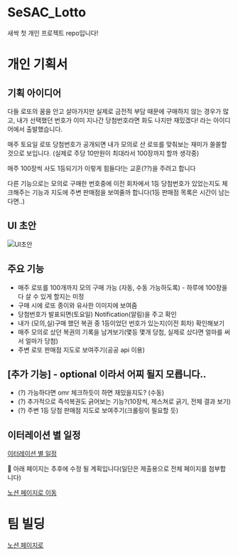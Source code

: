 # SeSAC_Lotto
새싹 첫 개인 프로젝트 repo입니다!

# 개인 기획서

## 기획 아이디어

다들 로또의 꿈을 안고 살아가지만 실제로 금전적 부담 때문에 구매하지 않는 경우가 많고, 내가 선택했던 번호가 이미 지나간 당첨번호라면 화도 나지만 재밌겠다! 라는 아이디어에서 출발했습니다.

매주 토요일 로또 당첨번호가 공개되면 내가 모의로 산 로또를 맞춰보는 재미가 쏠쏠할 것으로 보입니다. (실제로 주당 10만원이 최대라서 100장까지 할까 생각중)

매주 100장씩 사도 1등되기가 이렇게 힘들다!는 교훈(??)을 주려고 합니다

다른 기능으로는 모의로 구매한 번호중에 이전 회차에서 1등 당첨번호가 있었는지도 체크해주는 기능과 지도에 주변 판매점을 보여줄까 합니다(1등 판매점 목록은 시간이 남는다면..)

## UI 초안
![UI초안](https://user-images.githubusercontent.com/61327153/142159927-5d04c31a-4d7c-4014-ab39-ce98db63df9a.jpeg)


## 주요 기능
- 매주 로또를 100개까지 모의 구매 가능 (자동, 수동 가능하도록) - 하루에 100장을 다 살 수 있게 할지는 미정
- 구매 시에 로또 종이와 유사한 이미지에 보여줌
- 당첨번호가 발표되면(토요일) Notification(알림)을 주고 확인
- 내가 (모의,실)구매 했던 복권 중 1등이었던 번호가 있는지(이전 회차) 확인해보기
- 매주 모의로 샀던 복권의 기록을 남겨보기(몇등 몇개 당첨, 실제로 샀다면 얼마를 써서 얼마가 당첨)
- 주변 로또 판매점 지도로 보여주기(공공 api 이용)


## [추가 기능] - optional 이라서 어찌 될지 모릅니다..
- (?) 가능하다면 omr 체크하듯이 하면 재밌을지도? (수동)
- (?) 추가적으로 즉석복권도 긁어보는 기능?(10장씩, 제스쳐로 긁기, 전체 결과 보기)
- (?) 주변 1등 당첨 판매점 지도로 보여주기(크롤링이 필요할 듯)


## 이터레이션 별 일정
[이터레이션 별 일정](https://fluffy-brie-4fd.notion.site/0720f716960644309ce84b9c971f67cd)


🚩 아래 페이지는 추후에 수정 될 계획입니다(일단은 제출용으로 전체 페이지를 첨부합니다)

[노션 페이지로 이동](https://fluffy-brie-4fd.notion.site/5991375e7eb64db79b1eb307aadec5be)


# 팀 빌딩
[노션 페이지로 ](https://fluffy-brie-4fd.notion.site/38b0566f448a44d3b47fb5db98173661)
